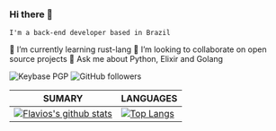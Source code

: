 ### Hi there 👋

`I'm a back-end developer based in Brazil`

🌱 I’m currently learning rust-lang
👯 I’m looking to collaborate on open source projects
💬 Ask me about Python, Elixir and Golang

![Keybase PGP](https://img.shields.io/keybase/pgp/flaviomilan) ![GitHub followers](https://img.shields.io/github/followers/flaviomilan?style=social)

| **SUMARY**                                                                                                                                              | **LANGUAGES**                                                                                                                                         |
| ------------------------------------------------------------------------------------------------------------------------------------------------------- | ----------------------------------------------------------------------------------------------------------------------------------------------------- |
| [![Flavios's github stats](https://github-readme-stats.vercel.app/api?username=flaviomilan&show_icons=true)](https://github.com/flaviomilan/github-readme-stats) | [![Top Langs](https://github-readme-stats.vercel.app/api/top-langs/?username=flaviomilan&layout=compact)](https://github.com/flaviomilan/github-readme-stats) |
